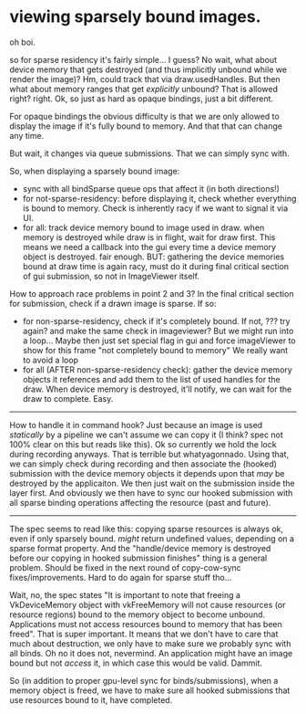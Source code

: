 # viewing sparsely bound images.

oh boi.

so for sparse residency it's fairly simple... I guess?
No wait, what about device memory that gets destroyed (and thus
	implicitly unbound while we render the image)?
	Hm, could track that via draw.usedHandles.
	But then what about memory ranges that get *explicitly* unbound?
	That is allowed right? right.
Ok, so just as hard as opaque bindings, just a bit different.

For opaque bindings the obvious difficulty is that we are only allowed
to display the image if it's fully bound to memory. And that that can
change any time.

But wait, it changes via queue submissions. That we can simply sync with.

So, when displaying a sparsely bound image:
- sync with all bindSparse queue ops that affect it
  (in both directions!)
- for not-sparse-residency: before displaying it, check whether everything
  is bound to memory. Check is inherently racy if we want to signal it via UI.
- for all: track device memory bound to image used in draw.
  when memory is destroyed while draw is in flight, wait for draw first.
  This means we need a callback into the gui every time a device memory
  object is destroyed. fair enough.
  BUT: gathering the device memories bound at draw time is again racy,
  must do it during final critical section of gui submission, 
  so not in ImageViewer itself.

How to approach race problems in point 2 and 3?
In the final critical section for submission, check if a drawn image
is sparse.
If so:
- for non-sparse-residency, check if it's completely bound.
  If not, ??? try again? and make the same check in imageviewer?
  But we might run into a loop... Maybe then just set special
  flag in gui and force imageViewer to show for this frame
  "not completely bound to memory"
  We really want to avoid a loop
- for all (AFTER non-sparse-residency check): gather the device memory
  objects it references and add them to the list of used handles for the draw.
  When device memory is destroyed, it'll notify, we can wait for the draw
  to complete. Easy.

---

How to handle it in command hook?
Just because an image is used *statically* by a pipeline we can't
assume we can copy it (I think? spec not 100% clear on this but
reads like this).
Ok so currently we hold the lock during recording anyways.
That is terrible but whatyagonnado.
Using that, we can simply check during recording and then associate
the (hooked) submission with the device memory objects it depends upon
that *may* be destroyed by the applicaiton. We then just wait
on the submission inside the layer first.
And obviously we then have to sync our hooked submission with all sparse
binding operations affecting the resource (past and future).

----

The spec seems to read like this: copying sparse resources is always ok,
even if only sparsely bound. *might* return undefined values, depending
on a sparse format property.
And the "handle/device memory is destroyed before our copying in hooked
submission finishes" thing is a general problem. Should be fixed in the 
next round of copy-cow-sync fixes/improvements. Hard to do again for
sparse stuff tho...

Wait, no, the spec states "It is important to note that freeing
a VkDeviceMemory object with vkFreeMemory will not cause resources (or resource
regions) bound to the memory object to become unbound. Applications must not
access resources bound to memory that has been freed".
That is super important. It means that we don't have to care that much about
destruction, we only have to make sure we probably sync with all binds.
Oh no it does not, nevermind. An application might have an image bound
but not *access* it, in which case this would be valid. Dammit.

So (in addition to proper gpu-level sync for binds/submissions), when a memory 
object is freed, we have to make sure all hooked submissions that use 
resources bound to it, have completed.
